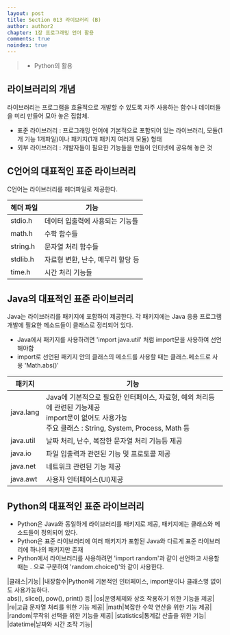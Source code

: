 ```yaml
---
layout: post
title: Section 013 라이브러리 (B)
author: author2
chapter: 1장 프로그래밍 언어 활용
comments: true
noindex: true
---
```

>- Python의 활용

## 라이브러리의 개념

라이브러리는 프로그램을 효율적으로 개발할 수 있도록 자주 사용하는 함수나 데이터들을 미리 만들어 모아 놓은 집합체.

- 표준 라이브러리 : 프로그래밍 언어에 기본적으로 포함되어 있는 라이브러리, 모듈(1개 기능 1개파일)이나 패키지(1개 패키지 여러개 모듈) 형태
- 외부 라이브러리 : 개발자들이 필요한 기능들을 만들어 인터넷에 공유해 놓은 것

## C언어의 대표적인 표준 라이브러리

C언어는 라이브러리를 헤더파일로 제공한다.

|헤더 파일|기능|
|---|---|
|stdio.h|데이터 입출력에 사용되는 기능들|
|math.h|수학 함수들|
|string.h|문자열 처리 함수들|
|stdlib.h|자료형 변환, 난수, 메무리 할당 등|
|time.h|시간 처리 기능들|

## Java의 대표적인 표준 라이브러리

Java는 라이브러리를 패키지에 포함하여 제공한다. 각 패키지에는 Java 응용 프로그램 개발에 필요한 메소드들이 클래스로 정리되어 있다.

- Java에서 패키지를 사용하려면 'import java.util' 처럼 import문을 사용하여 선언해야함
- import로 선언된 패키지 안의 클래스의 메소드를 사용할 때는 클래스.메소드로 사용 'Math.abs()'

|패키지|기능|
|---|---|
|java.lang|Java에 기본적으로 필요한 인터페이스, 자료형, 예외 처리등에 관련된 기능제공 <br>import문이 없어도 사용가능 <br>주요 클래스 : String, System, Process, Math 등|
|java.util|날짜 처리, 난수, 복잡한 문자열 처리 기능등 제공|
|java.io|파일 입출력과 관련된 기능 및 프로토콜 제공|
|java.net|네트워크 관련된 기능 제공|
|java.awt|사용자 인터페이스(UI)제공|

## Python의 대표적인 표준 라이브러리

- Python은 Java와 동일하게 라이브러리를 패키지로 제공, 패키지에는 클래스와 메소드들이 정의되어 있다.
- Python은 표준 라이브러리에 여러 패키지가 포함된 Java와 다르게 표준 라이브러리에 하나의 패키지만 존재
- Python에서 라이브러리를 사용하려면 'import random'과 같이 선언하고 사용할때는 . 으로 구분하여 'random.choice()'와 같이 사용한다.

|클래스|기능|
|내장함수|Python에 기본적인 인터페이스, import문이나 클래스명 없이도 사용가능하다. <br>abs(), slice(), pow(), print() 등|
|os|운영체제와 상호 작용하기 위한 기능을 제공|
|re|고급 문자열 처리를 위한 기능 제공|
|math|복잡한 수학 연산을 위한 기능 제공|
|random|무작위 선택을 위한 기능을 제공|
|statistics|통계값 산출을 위한 기능|
|datetime|날짜와 시간 조작 기능|



